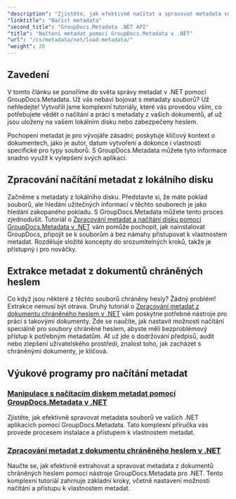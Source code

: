 ```yaml
---
"description": "Zjistěte, jak efektivně načítat a spravovat metadata ve vašich .NET aplikacích pomocí GroupDocs.Metadata."
"linktitle": "Načíst metadata"
"second_title": "GroupDocs.Metadata .NET API"
"title": "Načtení metadat pomocí GroupDocs.Metadata v .NET"
"url": "/cs/metadata/net/load-metadata/"
"weight": 20
---
```


## Zavedení

V tomto článku se ponoříme do světa správy metadat v .NET pomocí GroupDocs.Metadata. Už vás nebaví bojovat s metadaty souborů? Už nehledejte! Vytvořili jsme komplexní tutoriály, které vás provedou vším, co potřebujete vědět o načítání a práci s metadaty z vašich dokumentů, ať už jsou uloženy na vašem lokálním disku nebo zabezpečeny heslem. 

Pochopení metadat je pro vývojáře zásadní; poskytuje klíčový kontext o dokumentech, jako je autor, datum vytvoření a dokonce i vlastnosti specifické pro typy souborů. S GroupDocs.Metadata můžete tyto informace snadno využít k vylepšení svých aplikací.

## Zpracování načítání metadat z lokálního disku
Začněme s metadaty z lokálního disku. Představte si, že máte poklad souborů, ale hledání užitečných informací v těchto souborech je jako hledání zakopaného pokladu. S GroupDocs.Metadata můžete tento proces zjednodušit. Tutoriál o [Zpracování metadat a načítání disku pomocí GroupDocs.Metadata v .NET](./handling-metadata-local-disk/) vám pomůže pochopit, jak nainstalovat GroupDocs, připojit se k souborům a bez námahy přistupovat k vlastnostem metadat. Rozděluje složité koncepty do srozumitelných kroků, takže je přístupný i pro nováčky.

## Extrakce metadat z dokumentů chráněných heslem
Co když jsou některé z těchto souborů chráněny hesly? Žádný problém! Extrakce nemusí být otrava. Druhý tutoriál o [Zpracování metadat z dokumentu chráněného heslem v .NET](./handling-metadata-from-password-protected-document/) vám poskytne potřebné nástroje pro práci s takovými dokumenty. Zde se naučíte, jak nastavit možnosti načítání speciálně pro soubory chráněné heslem, abyste měli bezproblémový přístup k potřebným metadatům. Ať už jde o dodržování předpisů, audit nebo zlepšení uživatelského prostředí, znalost toho, jak zacházet s chráněnými dokumenty, je klíčová.

## Výukové programy pro načítání metadat
### [Manipulace s načítacím diskem metadat pomocí GroupDocs.Metadata v .NET](./handling-metadata-local-disk/)
Zjistěte, jak efektivně spravovat metadata souborů ve vašich .NET aplikacích pomocí GroupDocs.Metadata. Tato komplexní příručka vás provede procesem instalace a přístupem k vlastnostem metadat.
### [Zpracování metadat z dokumentu chráněného heslem v .NET](./handling-metadata-from-password-protected-document/)
Naučte se, jak efektivně extrahovat a spravovat metadata z dokumentů chráněných heslem pomocí nástroje GroupDocs.Metadata pro .NET. Tento komplexní tutoriál zahrnuje základní kroky, včetně nastavení možností načítání a přístupu k vlastnostem metadat.
